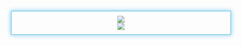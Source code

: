 <div align="center" style="border: 2px solid skyblue; padding: 10px; box-shadow: 0 0 10px skyblue;">
  <a href="https://www.youtube.com/@tysuiku" target="_blank">
    <img src="https://puu.sh/JD4aB/7e3925b030.gif">
  </a>
  <br>
  <img src="https://github-readme-stats.vercel.app/api?username=Tysuiku&show_icons=true&theme=radical">
</div>

